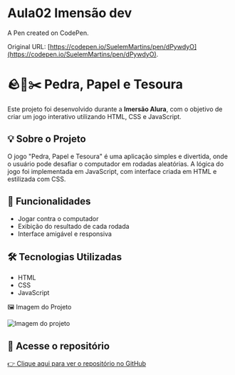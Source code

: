 # Aula02  Imensão dev

A Pen created on CodePen.

Original URL: [https://codepen.io/SuelemMartins/pen/dPywdyO](https://codepen.io/SuelemMartins/pen/dPywdyO).
# 🪨📄✂️ Pedra, Papel e Tesoura

Este projeto foi desenvolvido durante a **Imersão Alura**, com o objetivo de criar um jogo interativo utilizando HTML, CSS e JavaScript.

## 💡 Sobre o Projeto

O jogo "Pedra, Papel e Tesoura" é uma aplicação simples e divertida, onde o usuário pode desafiar o computador em rodadas aleatórias. A lógica do jogo foi implementada em JavaScript, com interface criada em HTML e estilizada com CSS.

## 🚀 Funcionalidades

- Jogar contra o computador
- Exibição do resultado de cada rodada
- Interface amigável e responsiva

## 🛠️ Tecnologias Utilizadas

- HTML
- CSS
- JavaScript

 🖼️ Imagem do Projeto

![Imagem do projeto](imagens-projeto-2)

## 🔗 Acesse o repositório

[👉 Clique aqui para ver o repositório no GitHub](https://github.com/SuelemMartins/SuelemMartins-imersao-alura-aula2-pedra-papel-tesoura)


